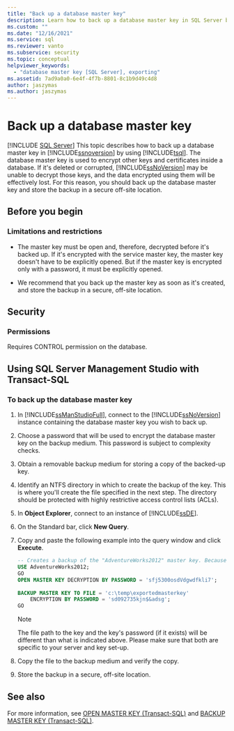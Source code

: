 ```yaml
---
title: "Back up a database master key"
description: Learn how to back up a database master key in SQL Server by using Transact-SQL. This essential key encrypts other keys and certificates.
ms.custom: ""
ms.date: "12/16/2021"
ms.service: sql
ms.reviewer: vanto
ms.subservice: security
ms.topic: conceptual
helpviewer_keywords: 
  - "database master key [SQL Server], exporting"
ms.assetid: 7ad9a0a0-6e4f-4f7b-8801-8c1b9d49c4d8
author: jaszymas
ms.author: jaszymas
---
```


# Back up a database master key

[!INCLUDE [SQL Server](../../../includes/applies-to-version/sqlserver.md)]
  This topic describes how to back up a database master key in [!INCLUDE[ssnoversion](../../../includes/ssnoversion-md.md)] by using [!INCLUDE[tsql](../../../includes/tsql-md.md)]. The database master key is used to encrypt other keys and certificates inside a database. If it's deleted or corrupted, [!INCLUDE[ssNoVersion](../../../includes/ssnoversion-md.md)] may be unable to decrypt those keys, and the data encrypted using them will be effectively lost. For this reason, you should back up the database master key and store the backup in a secure off-site location.  
  
## Before you begin  
  
### Limitations and restrictions  
  
- The master key must be open and, therefore, decrypted before it's backed up. If it's encrypted with the service master key, the master key doesn't have to be explicitly opened. But if the master key is encrypted only with a password, it must be explicitly opened.  
  
- We recommend that you back up the master key as soon as it's created, and store the backup in a secure, off-site location.  
  
## Security  
  
### Permissions
Requires CONTROL permission on the database.  
  
## Using SQL Server Management Studio with Transact-SQL  
  
### To back up the database master key  
  
1. In [!INCLUDE[ssManStudioFull](../../../includes/ssmanstudiofull-md.md)], connect to the [!INCLUDE[ssNoVersion](../../../includes/ssnoversion-md.md)] instance containing the database master key you wish to back up.  
  
2. Choose a password that will be used to encrypt the database master key on the backup medium. This password is subject to complexity checks.  
  
3. Obtain a removable backup medium for storing a copy of the backed-up key.  
  
4. Identify an NTFS directory in which to create the backup of the key. This is where you'll create the file specified in the next step. The directory should be protected with highly restrictive access control lists (ACLs).  
  
5. In **Object Explorer**, connect to an instance of [!INCLUDE[ssDE](../../../includes/ssde-md.md)].  
  
6. On the Standard bar, click **New Query**.  
  
7. Copy and paste the following example into the query window and click **Execute**.  
  
    ```sql
    -- Creates a backup of the "AdventureWorks2012" master key. Because this master key is not encrypted by the service master key, a password must be specified when it is opened.  
    USE AdventureWorks2012;   
    GO  
    OPEN MASTER KEY DECRYPTION BY PASSWORD = 'sfj5300osdVdgwdfkli7';   
  
    BACKUP MASTER KEY TO FILE = 'c:\temp\exportedmasterkey'   
        ENCRYPTION BY PASSWORD = 'sd092735kjn$&adsg';   
    GO  
    ```  
  
    > [!NOTE]  
    > The file path to the key and the key's password (if it exists) will be different than what is indicated above. Please make sure that both are specific to your server and key set-up.  
  
8. Copy the file to the backup medium and verify the copy.  
  
9. Store the backup in a secure, off-site location.  

## See also

 For more information, see [OPEN MASTER KEY &#40;Transact-SQL&#41;](../../../t-sql/statements/open-master-key-transact-sql.md) and [BACKUP MASTER KEY &#40;Transact-SQL&#41;](../../../t-sql/statements/backup-master-key-transact-sql.md).  
